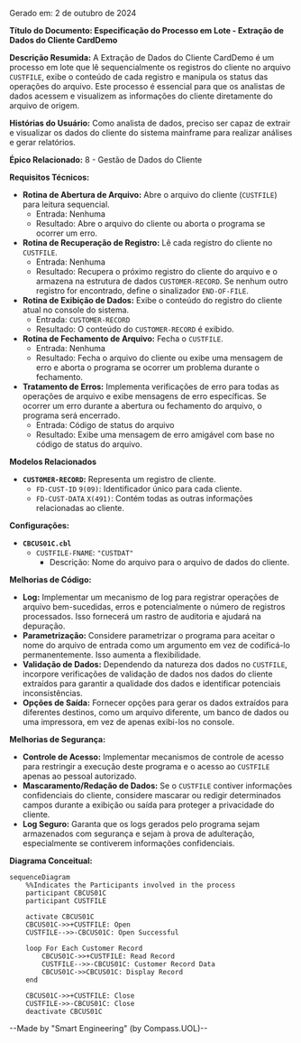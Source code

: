 Gerado em: 2 de outubro de 2024

**Título do Documento: Especificação do Processo em Lote - Extração de Dados do Cliente CardDemo**

**Descrição Resumida:**
A Extração de Dados do Cliente CardDemo é um processo em lote que lê sequencialmente os registros do cliente no arquivo `CUSTFILE`, exibe o conteúdo de cada registro e manipula os status das operações do arquivo. Este processo é essencial para que os analistas de dados acessem e visualizem as informações do cliente diretamente do arquivo de origem.

**Histórias do Usuário:**
Como analista de dados, preciso ser capaz de extrair e visualizar os dados do cliente do sistema mainframe para realizar análises e gerar relatórios.

**Épico Relacionado:** 8 - Gestão de Dados do Cliente

**Requisitos Técnicos:**
- **Rotina de Abertura de Arquivo:** Abre o arquivo do cliente (`CUSTFILE`) para leitura sequencial.
  - Entrada: Nenhuma
  - Resultado: Abre o arquivo do cliente ou aborta o programa se ocorrer um erro.
- **Rotina de Recuperação de Registro:** Lê cada registro do cliente no `CUSTFILE`.
  - Entrada: Nenhuma
  - Resultado: Recupera o próximo registro do cliente do arquivo e o armazena na estrutura de dados `CUSTOMER-RECORD`. Se nenhum outro registro for encontrado, define o sinalizador `END-OF-FILE`.
- **Rotina de Exibição de Dados:** Exibe o conteúdo do registro do cliente atual no console do sistema.
  - Entrada: `CUSTOMER-RECORD`
  - Resultado: O conteúdo do `CUSTOMER-RECORD` é exibido.
- **Rotina de Fechamento de Arquivo:** Fecha o `CUSTFILE`.
  - Entrada: Nenhuma
  - Resultado: Fecha o arquivo do cliente ou exibe uma mensagem de erro e aborta o programa se ocorrer um problema durante o fechamento.
- **Tratamento de Erros:** Implementa verificações de erro para todas as operações de arquivo e exibe mensagens de erro específicas. Se ocorrer um erro durante a abertura ou fechamento do arquivo, o programa será encerrado.
  - Entrada: Código de status do arquivo
  - Resultado: Exibe uma mensagem de erro amigável com base no código de status do arquivo.

**Modelos Relacionados**
- **`CUSTOMER-RECORD`:** Representa um registro de cliente.
  - `FD-CUST-ID` `9(09)`: Identificador único para cada cliente.                 
  - `FD-CUST-DATA` `X(491)`: Contém todas as outras informações relacionadas ao cliente.

**Configurações:**
- **`CBCUS01C.cbl`**
  - `CUSTFILE-FNAME`: `"CUSTDAT"`
	- Descrição: Nome do arquivo para o arquivo de dados do cliente.

**Melhorias de Código:**
- **Log:** Implementar um mecanismo de log para registrar operações de arquivo bem-sucedidas, erros e potencialmente o número de registros processados. Isso fornecerá um rastro de auditoria e ajudará na depuração.
- **Parametrização:** Considere parametrizar o programa para aceitar o nome do arquivo de entrada como um argumento em vez de codificá-lo permanentemente. Isso aumenta a flexibilidade.
- **Validação de Dados:** Dependendo da natureza dos dados no `CUSTFILE`, incorpore verificações de validação de dados nos dados do cliente extraídos para garantir a qualidade dos dados e identificar potenciais inconsistências.
- **Opções de Saída:** Fornecer opções para gerar os dados extraídos para diferentes destinos, como um arquivo diferente, um banco de dados ou uma impressora, em vez de apenas exibi-los no console.

**Melhorias de Segurança:**
- **Controle de Acesso:** Implementar mecanismos de controle de acesso para restringir a execução deste programa e o acesso ao `CUSTFILE` apenas ao pessoal autorizado.
- **Mascaramento/Redação de Dados:** Se o `CUSTFILE` contiver informações confidenciais do cliente, considere mascarar ou redigir determinados campos durante a exibição ou saída para proteger a privacidade do cliente.
- **Log Seguro:** Garanta que os logs gerados pelo programa sejam armazenados com segurança e sejam à prova de adulteração, especialmente se contiverem informações confidenciais.

**Diagrama Conceitual:**

```mermaid
sequenceDiagram
    %%Indicates the Participants involved in the process
    participant CBCUS01C
    participant CUSTFILE

    activate CBCUS01C
    CBCUS01C->>+CUSTFILE: Open
    CUSTFILE-->>-CBCUS01C: Open Successful

    loop For Each Customer Record
        CBCUS01C->>+CUSTFILE: Read Record
        CUSTFILE-->>-CBCUS01C: Customer Record Data        
        CBCUS01C->>CBCUS01C: Display Record
    end
    
    CBCUS01C->>+CUSTFILE: Close
    CUSTFILE->>-CBCUS01C: Close    
    deactivate CBCUS01C
```

--Made by "Smart Engineering" (by Compass.UOL)--